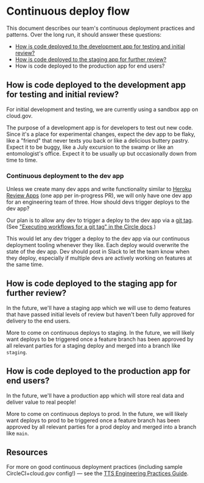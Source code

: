 # Continuous deploy flow

This document describes our team's continuous deployment practices and patterns. Over the long run, it should answer these questions:

* [How is code deployed to the development app for testing and initial review?](#how-is-code-deployed-to-the-development-app-for-testing-and-initial-review)
* [How is code deployed to the staging app for further review?](##how-is-code-deployed-to-the-staging-app-for-further-review)
* How is code deployed to the production app for end users? 

## How is code deployed to the development app for testing and initial review?

For initial development and testing, we are currently using a sandbox app on cloud.gov.

The purpose of a development app is for developers to test out new code. Since it's a place for experimental changes, expect the dev app to be flaky, like a "friend" that never texts you back or like a delicious buttery pastry. Expect it to be buggy, like a July excursion to the swamp or like an entomologist's office. Expect it to be usually up but occasionally down from time to time. 

### Continuous deployment to the dev app

Unless we create many dev apps and write functionality similar to [Heroku Review Apps](https://devcenter.heroku.com/articles/github-integration-review-apps) (one app per in-progress PR), we will only have one dev app for an engineering team of three. How should devs trigger deploys to the dev app?

Our plan is to allow any dev to trigger a deploy to the dev app via a [git tag](https://git-scm.com/book/en/v2/Git-Basics-Tagging). (See ["Executing workflows for a git tag" in the Circle docs](https://circleci.com/docs/2.0/workflows/#executing-workflows-for-a-git-tag).) 

This would let any dev trigger a deploy to the dev app via our continuous deployment tooling whenever they like. Each deploy would overwrite the state of the dev app. Dev should post in Slack to let the team know when they deploy, especially if multiple devs are actively working on features at the same time.

## How is code deployed to the staging app for further review? 

In the future, we'll have a staging app which we will use to demo features that have passed initial levels of review but haven't been fully approved for delivery to the end users.

More to come on continuous deploys to staging. In the future, we will likely want deploys to be triggered once a feature branch has been approved by all relevant parties for a staging deploy and merged into a branch like `staging`.

## How is code deployed to the production app for end users? 

In the future, we'll have a production app which will store real data and deliver value to real people!

More to come on continuous deploys to prod. In the future, we will likely want deploys to prod to be triggered once a feature branch has been approved by all relevant parties for a prod deploy and merged into a branch like `main`.

## Resources

For more on good continuous deployment practices (including sample CircleCI+cloud.gov config!) — see the [TTS Engineering Practices Guide](https://engineering.18f.gov/continuous-deployment/).

